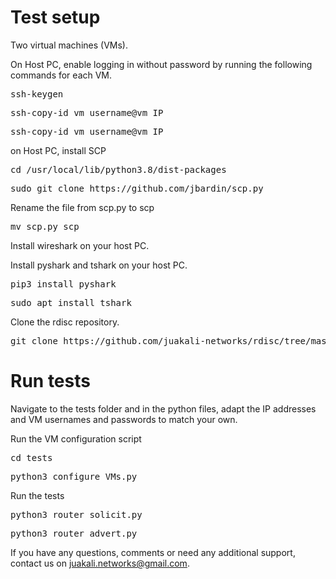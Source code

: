 
# Test setup

Two virtual machines (VMs).

On Host PC, enable logging in without password by running the following commands for each VM.
<pre>ssh-keygen</pre>
<pre>ssh-copy-id vm_username@vm_IP</pre>
<pre>ssh-copy-id vm_username@vm_IP</pre>

on Host PC, install SCP
<pre>cd /usr/local/lib/python3.8/dist-packages</pre>
<pre>sudo git clone https://github.com/jbardin/scp.py</pre>
Rename the file from scp.py to scp
<pre>mv scp.py scp</pre>

Install wireshark on your host PC.

Install pyshark and tshark on your host PC.

<pre>pip3 install pyshark</pre>
<pre>sudo apt install tshark</pre>


Clone the rdisc repository. 
<pre>git clone https://github.com/juakali-networks/rdisc/tree/master></pre>

# Run tests

Navigate to the tests folder and in the python files, adapt the IP addresses and VM usernames and passwords to match your own.

Run the VM configuration script
<pre>cd tests</pre>
<pre>python3 configure_VMs.py</pre>

Run the tests
<pre>python3 router_solicit.py</pre>
<pre>python3 router_advert.py</pre>

If you have any questions, comments or need any additional support, contact us on juakali.networks@gmail.com.







